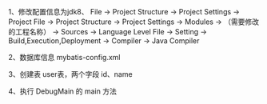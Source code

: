 1、修改配置信息为jdk8、
    File -> Project Structure -> Project Settings -> Project
    File -> Project Structure -> Project Settings -> Modules -> （需要修改的工程名称） -> Sources -> Language Level 
    File -> Setting -> Build,Execution,Deployment -> Compiler -> Java Compiler

2、数据库信息
    mybatis-config.xml

3、创建表
    user表，两个字段 id、name
    
4、执行 DebugMain 的 main 方法